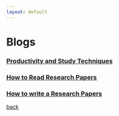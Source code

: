 ```yaml
---
layout: default
---
```

# Blogs
### [Productivity and Study Techniques](./Blogs/Productivity.md)
### [How to Read Research Papers](./Blogs/ReadResearchPaper.md) 
### [How to write a Research Papers](./Blogs/WritingResearchPaper.md)

[back](./)
